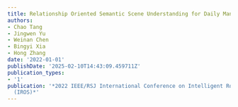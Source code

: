 ```yaml
---
title: Relationship Oriented Semantic Scene Understanding for Daily Manipulation Tasks
authors:
- Chao Tang
- Jingwen Yu
- Weinan Chen
- Bingyi Xia
- Hong Zhang
date: '2022-01-01'
publishDate: '2025-02-10T14:43:09.459711Z'
publication_types:
- '1'
publication: '*2022 IEEE/RSJ International Conference on Intelligent Robots and Systems
  (IROS)*'
---
```

